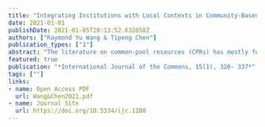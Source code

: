 ```yaml
---
title: "Integrating Institutions with Local Contexts in Community-Based Irrigation Governance: A Qualitative Systematic Review of Variables, Combinations, and Effects"
date: 2021-01-01
publishDate: 2021-01-05T20:13:52.632058Z
authors: ["Raymond Yu Wang & Tipeng Chen"]
publication_types: ["1"]
abstract: "The literature on common-pool resources (CPRs) has mostly focused on institutional conditions for successful governance of the commons. However, many scholars have emphasized that the explanatory power of institutional variables per se is limited and that institutions should not be isolated from the context in which they operate. Consequently, the success of CPR governance requires a more nuanced understanding of specific combinations of institutions in a specific social-ecological context. Using community-based irrigation systems as an example, this paper examines how combinations of institutions and contexts affect irrigation governance based on a qualitative systematic review of 83 English language peer-reviewed articles published since 1990. The review firstly summarizes the basic characteristics, main research subjects, and development trends in the literature on community-based irrigation governance. Then, revealing the specific effects of major combinations of institutional variables and contextual variables on the performance of irrigation governance, the review suggests that (a) the congruence of institutional arrangements with attributes of actors (e.g., group size, group heterogeneity, and social capital), (b) the specific combination of institutions and contexts of resource system and related ecosystems (e.g., hydrology, soil, and agriculture), and (c) the market incentives (e.g., irrigation systems’ spatial proximity to markets) associating with formal governance organizations, are important for improving irrigation governance performance. The main findings not only reveal existing gaps in understanding how institutions and contexts interact in community-based irrigation governance, but also indicate potential pathways to theoretical construction in complex CPR systems by further exploring the relationships between institutions and the contexts in which they operate."
featured: true
publication: "*International Journal of the Commons, 15(1), 320- 337*"
tags: [""]
links: 
- name: Open Access PDF
  url: Wang&Chen2021.pdf 
- name: Journal Site
  url: https://doi.org/10.5334/ijc.1108
---
```

  
  
